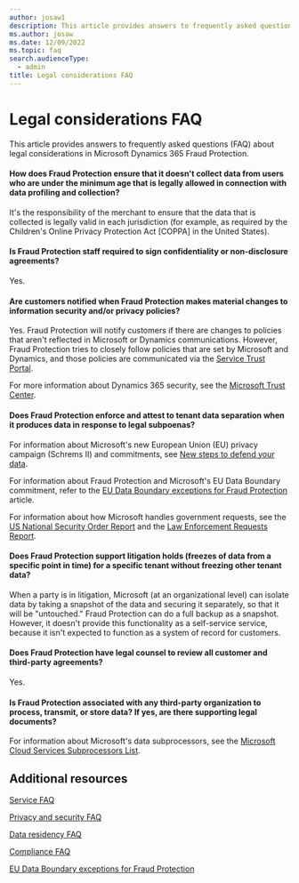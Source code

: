 ```yaml
---
author: josaw1
description: This article provides answers to frequently asked questions (FAQ) about legal considerations in Microsoft Dynamics 365 Fraud Protection.
ms.author: josaw
ms.date: 12/09/2022
ms.topic: faq
search.audienceType:
  - admin
title: Legal considerations FAQ
---
```


# Legal considerations FAQ

This article provides answers to frequently asked questions (FAQ) about legal considerations in Microsoft Dynamics 365 Fraud Protection.

#### How does Fraud Protection ensure that it doesn't collect data from users who are under the minimum age that is legally allowed in connection with data profiling and collection?

It's the responsibility of the merchant to ensure that the data that is collected is legally valid in each jurisdiction (for example, as required by the Children's Online Privacy Protection Act \[COPPA\] in the United States).

#### Is Fraud Protection staff required to sign confidentiality or non-disclosure agreements?

Yes.

#### Are customers notified when Fraud Protection makes material changes to information security and/or privacy policies?

Yes. Fraud Protection will notify customers if there are changes to policies that aren't reflected in Microsoft or Dynamics communications. However, Fraud Protection tries to closely follow policies that are set by Microsoft and Dynamics, and those policies are communicated via the [Service Trust Portal](https://servicetrust.microsoft.com).

For more information about Dynamics 365 security, see the [Microsoft Trust Center](https://www.microsoft.com/trustcenter/default.aspx).

#### Does Fraud Protection enforce and attest to tenant data separation when it produces data in response to legal subpoenas?

For information about Microsoft's new European Union (EU) privacy campaign (Schrems II) and commitments, see [New steps to defend your data](https://blogs.microsoft.com/on-the-issues/2020/11/19/defending-your-data-edpb-gdpr/).

For information about Fraud Protection and Microsoft's EU Data Boundary commitment, refer to the [EU Data Boundary exceptions for Fraud Protection](../edbd.md) article.

For information about how Microsoft handles government requests, see the [US National Security Order Report](https://www.microsoft.com/corporate-responsibility/us-national-security-orders-report?activetab=pivot_1%3aprimaryr2) and the [Law Enforcement Requests Report](https://www.microsoft.com/corporate-responsibility/law-enforcement-requests-report). 

#### Does Fraud Protection support litigation holds (freezes of data from a specific point in time) for a specific tenant without freezing other tenant data?

When a party is in litigation, Microsoft (at an organizational level) can isolate data by taking a snapshot of the data and securing it separately, so that it will be "untouched." Fraud Protection can do a full backup as a snapshot. However, it doesn't provide this functionality as a self-service service, because it isn't expected to function as a system of record for customers.

#### Does Fraud Protection have legal counsel to review all customer and third-party agreements?

Yes.

#### Is Fraud Protection associated with any third-party organization to process, transmit, or store data? If yes, are there supporting legal documents?

For information about Microsoft's data subprocessors, see the [Microsoft Cloud Services Subprocessors List](https://servicetrust.microsoft.com/ViewPage/TrustDocumentsV3?command=Download&downloadType=Document&downloadId=ede6342e-d641-4a9b-9162-7d66025003b0&tab=7f51cb60-3d6c-11e9-b2af-7bb9f5d2d913&docTab=7f51cb60-3d6c-11e9-b2af-7bb9f5d2d913_Subprocessor_List).

## Additional resources

[Service FAQ](service-faq.md)

[Privacy and security FAQ](privacy-security-faq.md)

[Data residency FAQ](data-residency-gdpr-faq.md)

[Compliance FAQ](compliance-faq.md)

[EU Data Boundary exceptions for Fraud Protection](../edbd.md)
